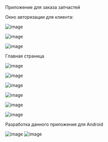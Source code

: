 Приложение для заказа запчастей

Окно авторизации для клиента:

![image](https://github.com/nanoprize/application-for-ordering-goods/assets/54024983/f95b3d7a-1af7-4647-b729-a0bfcef3ebb4)

![image](https://github.com/nanoprize/application-for-ordering-goods/assets/54024983/4462536c-8845-4066-8c7e-1f9d3a0ad25e)

![image](https://github.com/nanoprize/application-for-ordering-goods/assets/54024983/46bafb6f-9745-4ca0-8471-f2fd45ff8e37)





Главная страница 

![image](https://github.com/nanoprize/application-for-ordering-goods/assets/54024983/4ce658cc-187c-4c27-ad08-dcd7b929d4d4)

![image](https://github.com/nanoprize/application-for-ordering-goods/assets/54024983/011a62e5-bb6c-43dc-aa37-f0fda39548bd)


![image](https://github.com/nanoprize/application-for-ordering-goods/assets/54024983/f8412995-80d9-48fc-9985-93fb6a533399)

![image](https://github.com/nanoprize/application-for-ordering-goods/assets/54024983/ce77f0da-0d66-4916-af4a-3148653f498a)

![image](https://github.com/nanoprize/application-for-ordering-goods/assets/54024983/85eb25f7-55f6-4e4d-af51-45be0321469a)

![image](https://github.com/nanoprize/application-for-ordering-goods/assets/54024983/40ce6d9e-c171-4325-b5d7-ef687ead1786)


Разработка данного приложения для Android

![image](https://github.com/nanoprize/application-for-ordering-goods/assets/54024983/68e942e9-3465-4dae-922e-028363700853)
![image](https://github.com/nanoprize/application-for-ordering-goods/assets/54024983/40974ede-ae1c-4a7b-8031-d00de0aef10e)






